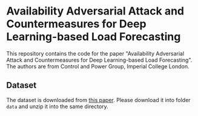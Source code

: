 # Availability Adversarial Attack and Countermeasures for Deep Learning-based Load Forecasting

This repository contains the code for the paper "Availability Adversarial Attack and Countermeasures for Deep Learning-based Load Forecasting". The authors are from Control and Power Group, Imperial College London.

## Dataset
The dataset is downloaded from [this paper](https://ieeexplore.ieee.org/document/9739082). Please download it into folder `data` and unzip it into the same directory.